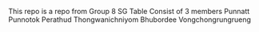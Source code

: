 This repo is a repo from Group 8 SG Table
Consist of 3 members
Punnatt Punnotok
Perathud Thongwanichniyom
Bhubordee Vongchongrungrueng
